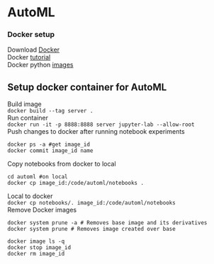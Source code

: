 # AutoML

### Docker setup  
Download [Docker](https://hub.docker.com/search/?type=edition&offering=community)  
Docker [tutorial](https://www.dataquest.io/blog/docker-data-science)  
Docker python [images](https://hub.docker.com/_/python/)  

## Setup docker container for AutoML  
Build image  
`docker build --tag server .`  
Run container  
`docker run -it -p 8888:8888 server jupyter-lab --allow-root`  
Push changes to docker after running notebook experiments  
```  
docker ps -a #get image_id  
docker commit image_id name  
```  
Copy notebooks from docker to local  
```  
cd automl #on local  
docker cp image_id:/code/automl/notebooks .  
```
Local to docker  
`docker cp notebooks/. image_id:/code/automl/notebooks`  
Remove Docker images  
```  
docker system prune -a # Removes base image and its derivatives  
docker system prune # Removes image created over base  

docker image ls -q  
docker stop image_id    
docker rm image_id  
```  
